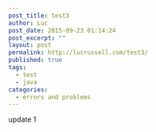 ```yaml
---
post_title: test3
author: Luc
post_date: 2015-09-23 01:14:24
post_excerpt: ""
layout: post
permalink: http://lucrussell.com/test3/
published: true
tags:
  - test
  - java
categories:
  - errors and problems
---
```

update 1